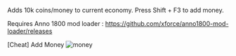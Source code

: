 Adds 10k coins/money to current economy.
Press Shift + F3 to add money.

Requires Anno 1800 mod loader :
https://github.com/xforce/anno1800-mod-loader/releases

[Cheat] Add Money
![money](https://user-images.githubusercontent.com/50437199/163711164-e8ee5140-5174-4590-99e2-94ba9f5c16e0.jpg)

